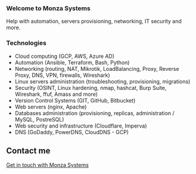 ### Welcome to Monza Systems

Help with automation, servers provisioning, networking, IT security and more.



### Technologies

- Cloud computing (GCP, AWS, Azure AD)
- Automation (Ansible, Terraform, Bash, Python)
- Networking (routing, NAT, Mikrotik, LoadBalancing, Proxy, Reverse Proxy, DNS, VPN, firewalls, Wireshark)
- Linux servers administration (troubleshooting, provisioning, migrations)
- Security (OSINT, Linux hardening, nmap, hashcat, Burp Suite, Wireshark, ffuf, Amass and more)
- Version Control Systems (GIT, GitHub, Bitbucket)
- Web servers (nginx, Apache)
- Databases administration (provisioning, replicas, administration / MySQL, PostreSQL)
- Web security and infrastructure (Cloudflare, Imperva)
- DNS (GoDaddy, PowerDNS, CloudDNS - GCP)



## Contact me

[Get in touch with Monza Systems](https://www.facebook.com/monzasystems)


